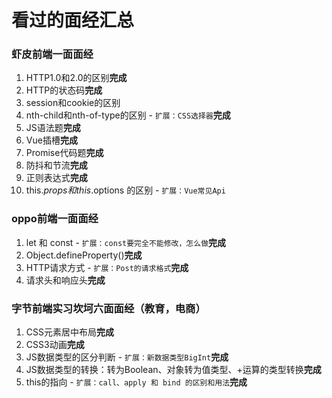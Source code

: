 # 看过的面经汇总

### 虾皮前端一面面经
  1.  HTTP1.0和2.0的区别**完成**
  2.  HTTP的状态码**完成**
  3.  session和cookie的区别
  4.  nth-child和nth-of-type的区别 - ``扩展：CSS选择器``**完成**
  5.  JS语法题**完成**
  6.  Vue插槽**完成**
  7.  Promise代码题**完成**
  8.  防抖和节流**完成**
  9.  正则表达式**完成**
  10. this.$props 和 this.$options 的区别 - ``扩展：Vue常见Api``

### oppo前端一面面经
  1.  let 和 const - ``扩展：const要完全不能修改，怎么做``**完成**
  2.  Object.defineProperty()**完成**
  3.  HTTP请求方式 - ``扩展：Post的请求格式``**完成**
  4.  请求头和响应头**完成**

### 字节前端实习坎坷六面面经（教育，电商）
  1.  CSS元素居中布局**完成**
  2.  CSS3动画**完成**
  3.  JS数据类型的区分判断 - ``扩展：新数据类型BigInt``**完成**
  4.  JS数据类型的转换：转为Boolean、对象转为值类型、+运算的类型转换**完成**
  5.  this的指向 - ``扩展：call、apply 和 bind 的区别和用法``**完成**